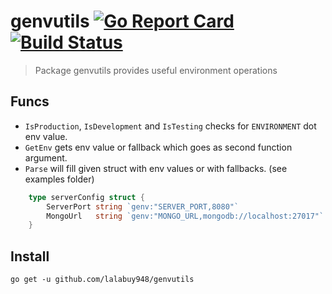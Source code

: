 # genvutils  [![Go Report Card](https://goreportcard.com/badge/github.com/lalabuy948/genvutils)](https://goreportcard.com/report/github.com/lalabuy948/genvutils)  [![Build Status](https://github.com/lalabuy948/genvutils/workflows/build/badge.svg)](https://github.com/lalabuy948/genvutils/actions)

> Package genvutils provides useful environment operations

## Funcs

- `IsProduction`, `IsDevelopment` and `IsTesting` checks for `ENVIRONMENT` dot env value.
- `GetEnv` gets env value or fallback which goes as second function argument.
- `Parse` will fill given struct with env values or with fallbacks. (see examples folder)
```go
	type serverConfig struct {
		ServerPort string `genv:"SERVER_PORT,8080"`
		MongoUrl   string `genv:"MONGO_URL,mongodb://localhost:27017"`
	}
```

## Install

`go get -u github.com/lalabuy948/genvutils`
